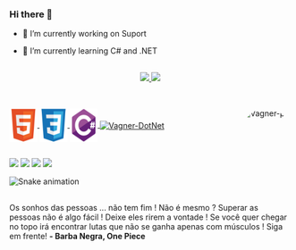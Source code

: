 ### Hi there 👋


- 🔭 I’m currently working on Suport
- 🌱 I’m currently learning C# and .NET
  
  ##
 
 
<div align="center">
  <a href="https://github.com/vrfjr">
  <img height="180em" src="https://github-readme-stats.vercel.app/api?username=vrfjr&show_icons=true&theme=dark&include_all_commits=true&count_private=true"/>
  <img height="180em" src="https://github-readme-stats.vercel.app/api/top-langs/?username=vrfjr&layout=compact&langs_count=7&theme=dark"/>
</div>
  
  ##
 
 </div>
<div style="display: inline_block"><br>
  <img align="center" alt="Vagner-HTML" height="60" width="50" src="https://raw.githubusercontent.com/devicons/devicon/master/icons/html5/html5-original.svg">
  <img align="center" alt="Vagner-CSS" height="60" width="50" src="https://raw.githubusercontent.com/devicons/devicon/master/icons/css3/css3-original.svg">
  <img align="center" alt="Vagner-Csharp" height="60" width="50" src="https://raw.githubusercontent.com/devicons/devicon/master/icons/csharp/csharp-original.svg">
  <img align="center" alt="Vagner-DotNet" height="60" width="50" src="https://cdn.jsdelivr.net/gh/devicons/devicon/icons/dotnetcore/dotnetcore-plain.svg">
  <img align="right" alt="Vagner-pic" height="150" style="border-radius:50px;" src="https://pbs.twimg.com/profile_images/1582897202623553536/HZom0njI.jpg">
</div>
  
  ##
 
 <div> 
  <a href="https://twitter.com/mxgli_" target="_blank"><img src="https://img.shields.io/badge/Twitter-1DA1F2?style=for-the-badge&logo=twitter&logoColor=white" target="_blank"></a>
 	<a href="https://www.twitch.tv/mxgli93" target="_blank"><img src="https://img.shields.io/badge/Twitch-9146FF?style=for-the-badge&logo=twitch&logoColor=white" target="_blank"></a> 
  <a href = "mailto:vagnerrfjr@gmail.com"><img src="https://img.shields.io/badge/-Gmail-%23333?style=for-the-badge&logo=gmail&logoColor=white" target="_blank"></a>
  <a href="https://www.linkedin.com/in/vagnerrfjr" target="_blank"><img src="https://img.shields.io/badge/-LinkedIn-%230077B5?style=for-the-badge&logo=linkedin&logoColor=white" target="_blank"></a> 
 
  ![Snake animation](https://github.com/vrfjr/vrfjr/blob/output/github-contribution-grid-snake.svg)
 
</div>


  ##


<div>
  Os sonhos das pessoas ... não tem fim ! Não é mesmo ? Superar as pessoas não é algo fácil ! Deixe eles rirem a vontade ! Se você quer chegar no topo irá encontrar lutas que não se ganha apenas com músculos !
  Siga em frente!     <strong>- Barba Negra, One Piece</strong>
  </div>

